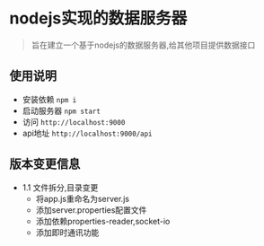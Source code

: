 # nodejs实现的数据服务器

> 旨在建立一个基于nodejs的数据服务器,给其他项目提供数据接口

## 使用说明

- 安装依赖 `npm i`
- 启动服务器 `npm start`
- 访问 `http://localhost:9000`
- api地址 `http://localhost:9000/api`

## 版本变更信息

- 1.1 文件拆分,目录变更
  - 将app.js重命名为server.js
  - 添加server.properties配置文件
  - 添加依赖properties-reader,socket-io
  - 添加即时通讯功能